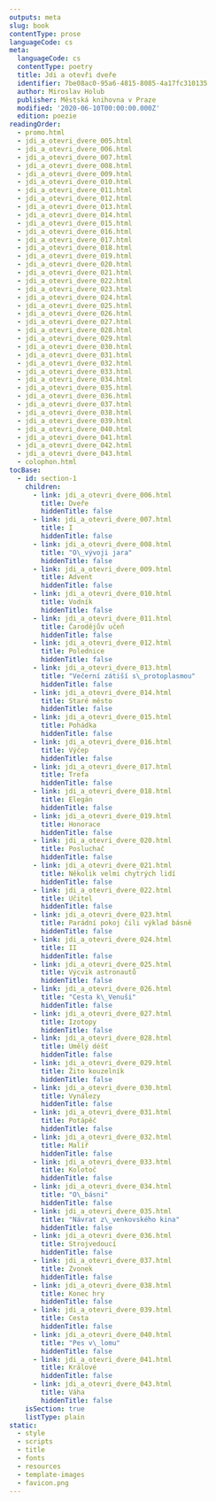 ```yaml
---
outputs: meta
slug: book
contentType: prose
languageCode: cs
meta:
  languageCode: cs
  contentType: poetry
  title: Jdi a otevři dveře
  identifier: 7be08ac0-95a6-4815-8085-4a17fc310135
  author: Miroslav Holub
  publisher: Městská knihovna v Praze
  modified: '2020-06-10T00:00:00.000Z'
  edition: poezie
readingOrder:
  - promo.html
  - jdi_a_otevri_dvere_005.html
  - jdi_a_otevri_dvere_006.html
  - jdi_a_otevri_dvere_007.html
  - jdi_a_otevri_dvere_008.html
  - jdi_a_otevri_dvere_009.html
  - jdi_a_otevri_dvere_010.html
  - jdi_a_otevri_dvere_011.html
  - jdi_a_otevri_dvere_012.html
  - jdi_a_otevri_dvere_013.html
  - jdi_a_otevri_dvere_014.html
  - jdi_a_otevri_dvere_015.html
  - jdi_a_otevri_dvere_016.html
  - jdi_a_otevri_dvere_017.html
  - jdi_a_otevri_dvere_018.html
  - jdi_a_otevri_dvere_019.html
  - jdi_a_otevri_dvere_020.html
  - jdi_a_otevri_dvere_021.html
  - jdi_a_otevri_dvere_022.html
  - jdi_a_otevri_dvere_023.html
  - jdi_a_otevri_dvere_024.html
  - jdi_a_otevri_dvere_025.html
  - jdi_a_otevri_dvere_026.html
  - jdi_a_otevri_dvere_027.html
  - jdi_a_otevri_dvere_028.html
  - jdi_a_otevri_dvere_029.html
  - jdi_a_otevri_dvere_030.html
  - jdi_a_otevri_dvere_031.html
  - jdi_a_otevri_dvere_032.html
  - jdi_a_otevri_dvere_033.html
  - jdi_a_otevri_dvere_034.html
  - jdi_a_otevri_dvere_035.html
  - jdi_a_otevri_dvere_036.html
  - jdi_a_otevri_dvere_037.html
  - jdi_a_otevri_dvere_038.html
  - jdi_a_otevri_dvere_039.html
  - jdi_a_otevri_dvere_040.html
  - jdi_a_otevri_dvere_041.html
  - jdi_a_otevri_dvere_042.html
  - jdi_a_otevri_dvere_043.html
  - colophon.html
tocBase:
  - id: section-1
    children:
      - link: jdi_a_otevri_dvere_006.html
        title: Dveře
        hiddenTitle: false
      - link: jdi_a_otevri_dvere_007.html
        title: I
        hiddenTitle: false
      - link: jdi_a_otevri_dvere_008.html
        title: "O\_vývoji jara"
        hiddenTitle: false
      - link: jdi_a_otevri_dvere_009.html
        title: Advent
        hiddenTitle: false
      - link: jdi_a_otevri_dvere_010.html
        title: Vodník
        hiddenTitle: false
      - link: jdi_a_otevri_dvere_011.html
        title: Čarodějův učeň
        hiddenTitle: false
      - link: jdi_a_otevri_dvere_012.html
        title: Polednice
        hiddenTitle: false
      - link: jdi_a_otevri_dvere_013.html
        title: "Večerní zátiší s\_protoplasmou"
        hiddenTitle: false
      - link: jdi_a_otevri_dvere_014.html
        title: Staré město
        hiddenTitle: false
      - link: jdi_a_otevri_dvere_015.html
        title: Pohádka
        hiddenTitle: false
      - link: jdi_a_otevri_dvere_016.html
        title: Výčep
        hiddenTitle: false
      - link: jdi_a_otevri_dvere_017.html
        title: Trefa
        hiddenTitle: false
      - link: jdi_a_otevri_dvere_018.html
        title: Elegán
        hiddenTitle: false
      - link: jdi_a_otevri_dvere_019.html
        title: Honorace
        hiddenTitle: false
      - link: jdi_a_otevri_dvere_020.html
        title: Posluchač
        hiddenTitle: false
      - link: jdi_a_otevri_dvere_021.html
        title: Několik velmi chytrých lidí
        hiddenTitle: false
      - link: jdi_a_otevri_dvere_022.html
        title: Učitel
        hiddenTitle: false
      - link: jdi_a_otevri_dvere_023.html
        title: Parádní pokoj čili výklad básně
        hiddenTitle: false
      - link: jdi_a_otevri_dvere_024.html
        title: II
        hiddenTitle: false
      - link: jdi_a_otevri_dvere_025.html
        title: Výcvik astronautů
        hiddenTitle: false
      - link: jdi_a_otevri_dvere_026.html
        title: "Cesta k\_Venuši"
        hiddenTitle: false
      - link: jdi_a_otevri_dvere_027.html
        title: Izotopy
        hiddenTitle: false
      - link: jdi_a_otevri_dvere_028.html
        title: Umělý déšť
        hiddenTitle: false
      - link: jdi_a_otevri_dvere_029.html
        title: Žito kouzelník
        hiddenTitle: false
      - link: jdi_a_otevri_dvere_030.html
        title: Vynálezy
        hiddenTitle: false
      - link: jdi_a_otevri_dvere_031.html
        title: Potápěč
        hiddenTitle: false
      - link: jdi_a_otevri_dvere_032.html
        title: Malíř
        hiddenTitle: false
      - link: jdi_a_otevri_dvere_033.html
        title: Kolotoč
        hiddenTitle: false
      - link: jdi_a_otevri_dvere_034.html
        title: "O\_básni"
        hiddenTitle: false
      - link: jdi_a_otevri_dvere_035.html
        title: "Návrat z\_venkovského kina"
        hiddenTitle: false
      - link: jdi_a_otevri_dvere_036.html
        title: Strojvedoucí
        hiddenTitle: false
      - link: jdi_a_otevri_dvere_037.html
        title: Zvonek
        hiddenTitle: false
      - link: jdi_a_otevri_dvere_038.html
        title: Konec hry
        hiddenTitle: false
      - link: jdi_a_otevri_dvere_039.html
        title: Cesta
        hiddenTitle: false
      - link: jdi_a_otevri_dvere_040.html
        title: "Pes v\_lomu"
        hiddenTitle: false
      - link: jdi_a_otevri_dvere_041.html
        title: Králové
        hiddenTitle: false
      - link: jdi_a_otevri_dvere_043.html
        title: Váha
        hiddenTitle: false
    isSection: true
    listType: plain
static:
  - style
  - scripts
  - title
  - fonts
  - resources
  - template-images
  - favicon.png
---
```


